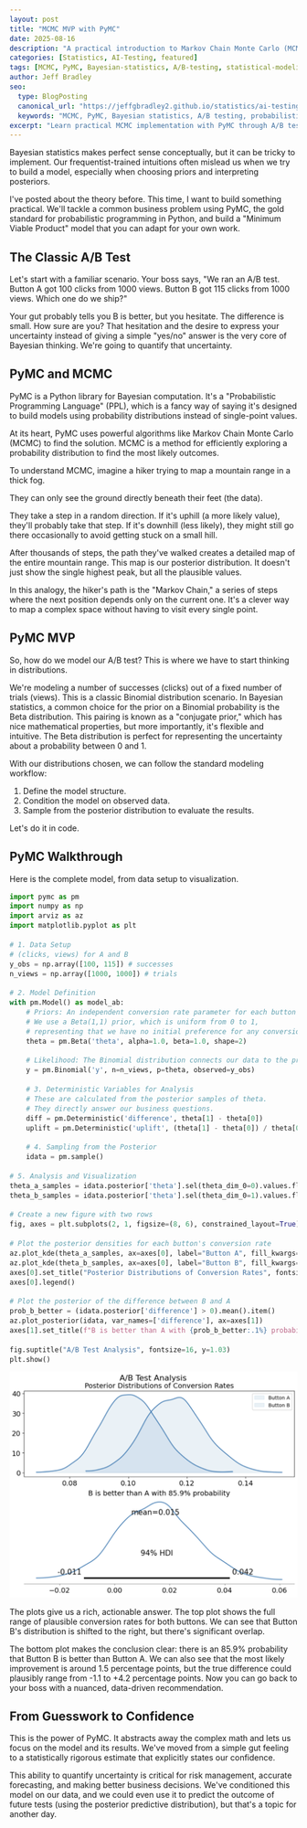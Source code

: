 ```yaml
---
layout: post
title: "MCMC MVP with PyMC"
date: 2025-08-16
description: "A practical introduction to Markov Chain Monte Carlo (MCMC) using PyMC for Bayesian A/B testing, moving beyond basic Bayes' Theorem to computational Bayesian modeling for AI evaluation."
categories: [Statistics, AI-Testing, featured]
tags: [MCMC, PyMC, Bayesian-statistics, A/B-testing, statistical-modeling, MetaReason, probabilistic-programming, confidence-scoring]
author: Jeff Bradley
seo:
  type: BlogPosting
  canonical_url: "https://jeffgbradley2.github.io/statistics/ai-testing/2025/08/17/mcmc-mvp.html"
  keywords: "MCMC, PyMC, Bayesian statistics, A/B testing, probabilistic programming, Markov Chain Monte Carlo, statistical modeling, AI evaluation"
excerpt: "Learn practical MCMC implementation with PyMC through A/B testing examples, building computational Bayesian models for rigorous statistical analysis and AI confidence scoring."
---
```


Bayesian statistics makes perfect sense conceptually, but it can be tricky to implement. Our frequentist-trained intuitions often mislead us when we try to build a model, especially when choosing priors and interpreting posteriors.

I've posted about the theory before. This time, I want to build something practical. We'll tackle a common business problem using PyMC, the gold standard for probabilistic programming in Python, and build a "Minimum Viable Product" model that you can adapt for your own work.

## The Classic A/B Test

Let's start with a familiar scenario. Your boss says, "We ran an A/B test. Button A got 100 clicks from 1000 views. Button B got 115 clicks from 1000 views. Which one do we ship?"

Your gut probably tells you B is better, but you hesitate. The difference is small. How sure are you? That hesitation and the desire to express your uncertainty instead of giving a simple "yes/no" answer is the very core of Bayesian thinking. We're going to quantify that uncertainty.

## PyMC and MCMC

PyMC is a Python library for Bayesian computation. It's a "Probabilistic Programming Language" (PPL), which is a fancy way of saying it's designed to build models using probability distributions instead of single-point values.

At its heart, PyMC uses powerful algorithms like Markov Chain Monte Carlo (MCMC) to find the solution. MCMC is a method for efficiently exploring a probability distribution to find the most likely outcomes.

To understand MCMC, imagine a hiker trying to map a mountain range in a thick fog.

They can only see the ground directly beneath their feet (the data).

They take a step in a random direction. If it's uphill (a more likely value), they'll probably take that step. If it's downhill (less likely), they might still go there occasionally to avoid getting stuck on a small hill.

After thousands of steps, the path they've walked creates a detailed map of the entire mountain range. This map is our posterior distribution. It doesn't just show the single highest peak, but all the plausible values.

In this analogy, the hiker's path is the "Markov Chain," a series of steps where the next position depends only on the current one. It's a clever way to map a complex space without having to visit every single point.

## PyMC MVP

So, how do we model our A/B test? This is where we have to start thinking in distributions.

We're modeling a number of successes (clicks) out of a fixed number of trials (views). This is a classic Binomial distribution scenario. In Bayesian statistics, a common choice for the prior on a Binomial probability is the Beta distribution. This pairing is known as a "conjugate prior," which has nice mathematical properties, but more importantly, it's flexible and intuitive. The Beta distribution is perfect for representing the uncertainty about a probability between 0 and 1.

With our distributions chosen, we can follow the standard modeling workflow:

1. Define the model structure.
2. Condition the model on observed data.
3. Sample from the posterior distribution to evaluate the results.

Let's do it in code.

## PyMC Walkthrough

Here is the complete model, from data setup to visualization.

```python
import pymc as pm
import numpy as np
import arviz as az
import matplotlib.pyplot as plt

# 1. Data Setup
# (clicks, views) for A and B
y_obs = np.array([100, 115]) # successes
n_views = np.array([1000, 1000]) # trials

# 2. Model Definition
with pm.Model() as model_ab:
    # Priors: An independent conversion rate parameter for each button (A and B).
    # We use a Beta(1,1) prior, which is uniform from 0 to 1,
    # representing that we have no initial preference for any conversion rate.
    theta = pm.Beta('theta', alpha=1.0, beta=1.0, shape=2)

    # Likelihood: The Binomial distribution connects our data to the priors.
    y = pm.Binomial('y', n=n_views, p=theta, observed=y_obs)

    # 3. Deterministic Variables for Analysis
    # These are calculated from the posterior samples of theta.
    # They directly answer our business questions.
    diff = pm.Deterministic('difference', theta[1] - theta[0])
    uplift = pm.Deterministic('uplift', (theta[1] - theta[0]) / theta[0])

    # 4. Sampling from the Posterior
    idata = pm.sample()

# 5. Analysis and Visualization
theta_a_samples = idata.posterior['theta'].sel(theta_dim_0=0).values.flatten()
theta_b_samples = idata.posterior['theta'].sel(theta_dim_0=1).values.flatten()

# Create a new figure with two rows
fig, axes = plt.subplots(2, 1, figsize=(8, 6), constrained_layout=True)

# Plot the posterior densities for each button's conversion rate
az.plot_kde(theta_a_samples, ax=axes[0], label="Button A", fill_kwargs={"alpha": 0.1})
az.plot_kde(theta_b_samples, ax=axes[0], label="Button B", fill_kwargs={"alpha": 0.1})
axes[0].set_title("Posterior Distributions of Conversion Rates", fontsize=14)
axes[0].legend()

# Plot the posterior of the difference between B and A
prob_b_better = (idata.posterior['difference'] > 0).mean().item()
az.plot_posterior(idata, var_names=['difference'], ax=axes[1])
axes[1].set_title(f"B is better than A with {prob_b_better:.1%} probability", fontsize=14)

fig.suptitle("A/B Test Analysis", fontsize=16, y=1.03)
plt.show()
```

![A/B Test Analysis](/assets/images/2025-08-17-ab-test.png)

The plots give us a rich, actionable answer. The top plot shows the full range of plausible conversion rates for both buttons. We can see that Button B's distribution is shifted to the right, but there's significant overlap.

The bottom plot makes the conclusion clear: there is an 85.9% probability that Button B is better than Button A. We can also see that the most likely improvement is around 1.5 percentage points, but the true difference could plausibly range from -1.1 to +4.2 percentage points. Now you can go back to your boss with a nuanced, data-driven recommendation.

## From Guesswork to Confidence

This is the power of PyMC. It abstracts away the complex math and lets us focus on the model and its results. We've moved from a simple gut feeling to a statistically rigorous estimate that explicitly states our confidence.

This ability to quantify uncertainty is critical for risk management, accurate forecasting, and making better business decisions. We've conditioned this model on our data, and we could even use it to predict the outcome of future tests (using the posterior predictive distribution), but that's a topic for another day.